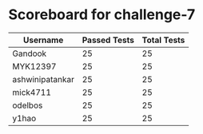 # Scoreboard for challenge-7
| Username   | Passed Tests | Total Tests |
|------------|--------------|-------------|
| Gandook | 25 | 25 |
| MYK12397 | 25 | 25 |
| ashwinipatankar | 25 | 25 |
| mick4711 | 25 | 25 |
| odelbos | 25 | 25 |
| y1hao | 25 | 25 |

